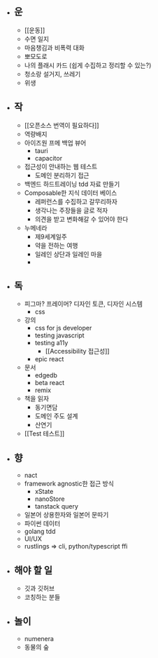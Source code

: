 - ## 운
	- [[운동]]
	- 수면 일지
	- 마음챙김과 비폭력 대화
	- 뽀모도로
	- 나의 플래시 카드 (쉽게 수집하고 정리할 수 있는?)
	- 청소랑 설거지, 쓰레기
	- 위생
- ## 작
	- [[오픈소스 번역이 필요하다]]
	- 역량배지
	- 아이즈원 프메 백업 뷰어
		- tauri
		- capacitor
	- 접근성이 안내하는 웹 테스트
		- 도메인 분리하기 접근
	- 백엔드 하드트레이닝 tdd 자료 만들기
	- Composable한 지식 데이터 베이스
		- 레퍼런스를 수집하고 갈무리하자
		- 생각나는 주장들을 글로 적자
		- 의견을 받고 변화해갈 수 있어야 한다
	- 누메네라
		- 제9세계일주
		- 약을 전하는 여행
		- 일레인 상단과 일레인 마을
		-
- ## 독
	- 피그마? 프레이머? 디자인 토큰, 디자인 시스템
		- css
	- 강의
		- css for js developer
		- testing javascript
		- testing a11y
			- [[Accessibility 접근성]]
		- epic react
	- 문서
		- edgedb
		- beta react
		- remix
	- 책을 읽자
		- 동기면담
		- 도메인 주도 설계
		- 산연기
	- [[Test 테스트]]
- ## 향
	- nact
	- framework agnostic한 접근 방식
		- xState
		- nanoStore
		- tanstack query
	- 일본어 상용한자와 일본어 문따기
	- 파이썬 데이터
	- golang tdd
	- UI/UX
	- rustlings => cli, python/typescript ffi
- ## 해야 할 일
	- 깃과 깃허브
	- 코칭하는 분들
- ## 놀이
	- numenera
	- 동물의 숲